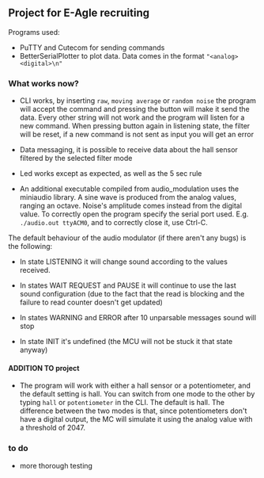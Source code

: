 ## Project for E-Agle recruiting

Programs used: 
- PuTTY and Cutecom for sending commands
- BetterSerialPlotter to plot data. Data comes in the format `"<analog> <digital>\n"`

### What works now?
- CLI works, by inserting `raw`, `moving average` or `random noise` the program will accept the command and pressing the button will make it send the data. Every other string will not work and the program will listen for a new command. When pressing button again in listening state, the filter will be reset, if a new command is not sent as input you will get an error

- Data messaging, it is possible to receive data about the hall sensor filtered by the selected filter mode

- Led works except as expected, as well as the 5 sec rule

- An additional executable compiled from audio_modulation uses the miniaudio library. A sine wave is produced from the analog values, ranging an octave. Noise's amplitude comes instead from the digital value. To correctly open the program specify the serial port used. E.g. `./audio.out ttyACM0`, and to correctly close it, use Ctrl-C.

The default behaviour of the audio modulator (if there aren't any bugs) is the following:

- In state LISTENING it will change sound according to the values received.

- In states WAIT REQUEST and PAUSE it will continue to use the last sound configuration (due to the fact that the read is blocking and the failure to read counter doesn't get updated)

- In states WARNING and ERROR after 10 unparsable messages sound will stop

- In state INIT it's undefined (the MCU will not be stuck it that state anyway)

#### ADDITION TO project
- The program will work with either a hall sensor or a potentiometer, and the default setting is hall. You can switch from one mode to the other by typing `hall` or `potentiometer` in the CLI. The default is hall. The difference between the two modes is that, since potentiometers don't have a digital output, the MC will simulate it using the analog value with a threshold of 2047.

### to do
- more thorough testing